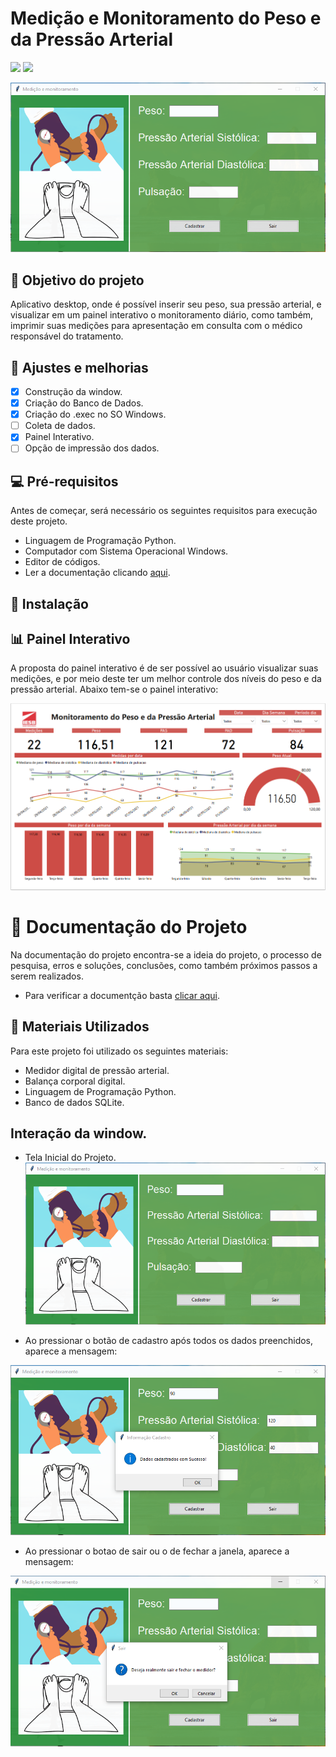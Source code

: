 # Medição e Monitoramento do Peso e da Pressão Arterial
<img src="https://img.shields.io/badge/Python-3776AB?style=for-the-badge&logo=python&logoColor=white" /> <img src="https://img.shields.io/badge/SQLite-07405E?style=for-the-badge&logo=sqlite&logoColor=white" />

![tela-inicial](images/tela_inicial.png)

## :dart: Objetivo do projeto
Aplicativo desktop, onde é possível inserir seu peso, sua pressão arterial, e visualizar em um painel interativo o monitoramento diário, como também, imprimir suas medições para apresentação em consulta com o médico responsável do tratamento.

## :construction: Ajustes e melhorias

- [x] Construção da window.
- [x] Criação do Banco de Dados.
- [x] Criação do .exec no SO Windows.
- [ ] Coleta de dados.
- [X] Painel Interativo.
- [ ] Opção de impressão dos dados.

## :computer: Pré-requisitos
Antes de começar, será necessário os seguintes requisitos para execução deste projeto.

* Linguagem de Programação Python.
* Computador com Sistema Operacional Windows.
* Editor de códigos.
* Ler a documentação clicando [aqui](https://github.com/rafhaelom/medidor-pressao/blob/main/medidor_peso_e_pressao_arterial.pdf).

## :rocket: Instalação

## :bar_chart: Painel Interativo
A proposta do painel interativo é de ser possível ao usuário visualizar suas medições, e por meio deste ter um melhor controle dos níveis do peso e da pressão arterial. Abaixo tem-se o painel interativo:

![painel](images/painel_interativo.png)

# :memo: Documentação do Projeto
Na documentação do projeto encontra-se a ideia do projeto, o processo de pesquisa, erros e soluções, conclusões, como também próximos passos a serem realizados.
* Para verificar a documentção basta [clicar aqui](https://github.com/rafhaelom/medidor-pressao/blob/main/medidor_peso_e_pressao_arterial.pdf). 

## :pushpin: Materiais Utilizados
Para este projeto foi utilizado os seguintes materiais:
* Medidor digital de pressão arterial.
* Balança corporal digital.
* Linguagem de Programação Python.
* Banco de dados SQLite.

## Interação da window.

* Tela Inicial do Projeto.
![tela-inicio](images/tela_inicial.png)

* Ao pressionar o botão de cadastro após todos os dados preenchidos, aparece a mensagem:

![cadastrado](images/cadastro.png)


* Ao pressionar o botao de sair ou o de fechar a janela, aparece a mensagem:

![saindo](images/saindo.png)
